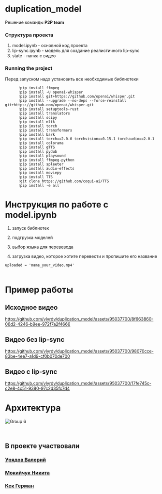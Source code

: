 # duplication_model


Решение команды **P2P team**

### Структура проекта

1. model.ipynb - основной код проекта
2. lip-sync.ipynb - модель для создание реалистичного lip-sync
3. state - папка с видео

### Running the project
Перед запуском надо установить все необходимые библиотеки
```   !pip install spleeter
      !pip install ffmpeg
      !pip install -U openai-whisper
      !pip install git+https://github.com/openai/whisper.git
      !pip install --upgrade --no-deps --force-reinstall git+https://github.com/openai/whisper.git
      !pip install setuptools-rust
      !pip install translators
      !pip install scipy
      !pip install nltk
      !pip install torch
      !pip install transformers
      !pip install bark
      !pip install torch==2.0.0 torchvision==0.15.1 torchaudio==2.0.1
      !pip install colorama
      !pip install gTTS
      !pip install pydub
      !pip install playsound
      !pip install ffmpeg-python
      !pip install spleeter
      !pip install audio-effects
      !pip install moviepy
      !pip install TTS
      !git clone https://github.com/coqui-ai/TTS
      !pip install -e all
```



# Инструкция по работе с model.ipynb

1. запуск библиотек

2. подгрузка моделей

3. выбор языка для перевевода

4. загрузка видео, которое хотите перевести и пропишите его название      

```uploaded = 'name_your_video.mp4' ```<br /><br />



# Пример работы


<h2> Исходное видео</h2>

https://github.com/vlyrdv/duplication_model/assets/95037700/8f663860-06d2-4246-b9ee-972f7a2f4666

<h2> Видео без lip-sync </h2>

https://github.com/vlyrdv/duplication_model/assets/95037700/98070cce-83be-4ee7-a1d9-cf0b070de700

<h2> Видео с lip-sync </h2>

https://github.com/vlyrdv/duplication_model/assets/95037700/17fe745c-c2e8-4c51-9380-97c2d35fc7d4

# Архитектура
![Group 6](https://github.com/vlyrdv/duplication_model/assets/95037700/0ce6d5da-be9c-4f01-9247-61931411e233)



<br>
<h2>В проекте участвовали </h2>
<h3><a href="https://github.com/vlyrdv">Урядов Валерий</a></h3>
<h3><a href="https://github.com/abrikosmna">Мокийчук Никита</a></h3>
<h3><a href="https://github.com/GermanKek-lab">Кек Герман</a></h3>
